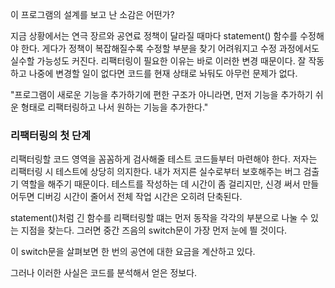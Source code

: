 이 프로그램의 설계를 보고 난 소감은 어떤가?

지금 상황에서는 연극 장르와 공연료 정책이 달라질 때마다 statement() 함수를 수정해야 한다.
게다가 정책이 복잡해질수록 수정할 부분을 찾기 어려워지고 수정 과정에서도 실수할 가능성도 커진다.
리팩터링이 필요한 이유는 바로 이러한 변경 때문이다.
잘 작동하고 나중에 변경할 일이 없다면 코드를 현재 상태로 놔둬도 아무런 문제가 없다.

"프로그램이 새로운 기능을 추가하기에 편한 구조가 아니라면, 먼저 기능을 추가하기 쉬운 형태로 리팩터링하고 나서 원하는 기능을 추가한다."

### 리팩터링의 첫 단계

리팩터링할 코드 영역을 꼼꼼하게 검사해줄 테스트 코드들부터 마련해야 한다.
저자는 리팩터링 시 테스트에 상당히 의지한다. 내가 저지른 실수로부터 보호해주는 버그 검출기 역할을 해주기 때문이다.
테스트를 작성하는 데 시간이 좀 걸리지만, 신경 써서 만들어두면 디버깅 시간이 줄어서 전체 작업 시간은 오히려 단축된다.

statement()처럼 긴 함수를 리팩터링할 떄는 먼저 동작을 각각의 부분으로 나눌 수 있는 지점을 찾는다.
그러면 중간 즈음의 switch문이 가장 먼저 눈에 띌 것이다.

이 switch문을 살펴보면 한 번의 공연에 대한 요금을 계산하고 있다.

그러나 이러한 사실은 코드를 분석해서 얻은 정보다.

 
